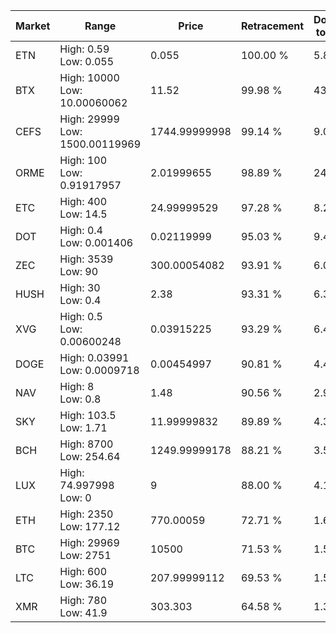 | Market | Range | Price| Retracement | Doubles to 50% |
| --- | --- | --- | --- | --- |
| ETN | High: 0.59<br />Low: 0.055 | 0.055 | 100.00 % | 5.86 |
| BTX | High: 10000<br />Low: 10.00060062 | 11.52 | 99.98 % | 434.46 |
| CEFS | High: 29999<br />Low: 1500.00119969 | 1744.99999998 | 99.14 % | 9.03 |
| ORME | High: 100<br />Low: 0.91917957 | 2.01999655 | 98.89 % | 24.98 |
| ETC | High: 400<br />Low: 14.5 | 24.99999529 | 97.28 % | 8.29 |
| DOT | High: 0.4<br />Low: 0.001406 | 0.02119999 | 95.03 % | 9.47 |
| ZEC | High: 3539<br />Low: 90 | 300.00054082 | 93.91 % | 6.05 |
| HUSH | High: 30<br />Low: 0.4 | 2.38 | 93.31 % | 6.39 |
| XVG | High: 0.5<br />Low: 0.00600248 | 0.03915225 | 93.29 % | 6.46 |
| DOGE | High: 0.03991<br />Low: 0.0009718 | 0.00454997 | 90.81 % | 4.49 |
| NAV | High: 8<br />Low: 0.8 | 1.48 | 90.56 % | 2.97 |
| SKY | High: 103.5<br />Low: 1.71 | 11.99999832 | 89.89 % | 4.38 |
| BCH | High: 8700<br />Low: 254.64 | 1249.99999178 | 88.21 % | 3.58 |
| LUX | High: 74.997998<br />Low: 0 | 9 | 88.00 % | 4.17 |
| ETH | High: 2350<br />Low: 177.12 | 770.00059 | 72.71 % | 1.64 |
| BTC | High: 29969<br />Low: 2751 | 10500 | 71.53 % | 1.56 |
| LTC | High: 600<br />Low: 36.19 | 207.99999112 | 69.53 % | 1.53 |
| XMR | High: 780<br />Low: 41.9 | 303.303 | 64.58 % | 1.35 |
